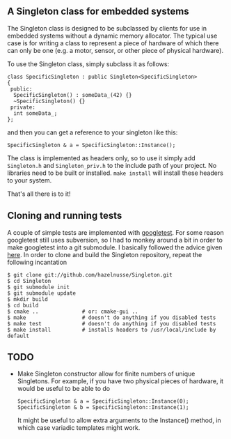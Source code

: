 ## A Singleton class for embedded systems

The Singleton class is designed to be subclassed by clients for use in embedded
systems without a dynamic memory allocator.  The typical use case is for
writing a class to represent a piece of hardware of which there can only be
one (e.g. a motor, sensor, or other piece of physical hardware).

To use the Singleton class, simply subclass it as follows:

    class SpecificSingleton : public Singleton<SpecificSingleton>
    {
     public:
      SpecificSingleton() : someData_(42) {}
      ~SpecificSingleton() {}
     private:
      int someData_;
    };

and then you can get a reference to your singleton like this:

    SpecificSingleton & a = SpecificSingleton::Instance();

The class is implemented as headers only, so to use it simply add `Singleton.h`
and `Singleton_priv.h` to the include path of your project.  No libraries need
to be built or installed.  `make install` will install these headers to your
system.

That's all there is to it!

## Cloning and running tests

A couple of simple tests are implemented with
[googletest](http://code.google.com/p/googletest/ "Google C++ Testing
Framework").  For some reason googletest still uses subversion, so I had to
monkey around a bit in order to make googletest into a git submodule.  I
basically followed the advice given
[here](http://stackoverflow.com/questions/465042/is-it-possible-to-have-a-subversion-repository-as-a-git-submodule
"Is it possible to have a subversion repository as a git submodule?").  In
order to clone and build the Singleton repository, repeat the following
incantation

    $ git clone git://github.com/hazelnusse/Singleton.git
    $ cd Singleton
    $ git submodule init
    $ git submodule update
    $ mkdir build
    $ cd build
    $ cmake ..              # or: cmake-gui ..
    $ make                  # doesn't do anything if you disabled tests
    $ make test             # doesn't do anything if you disabled tests
    $ make install          # installs headers to /usr/local/include by default

## TODO
 * Make Singleton constructor allow for finite numbers of unique Singletons.
   For example, if you have two physical pieces of hardware, it would be useful
   to be able to do
   
       SpecificSingleton & a = SpecificSingleton::Instance(0);
       SpecificSingleton & b = SpecificSingleton::Instance(1);

   It might be useful to allow extra arguments to the Instance() method, in
   which case variadic templates might work.
